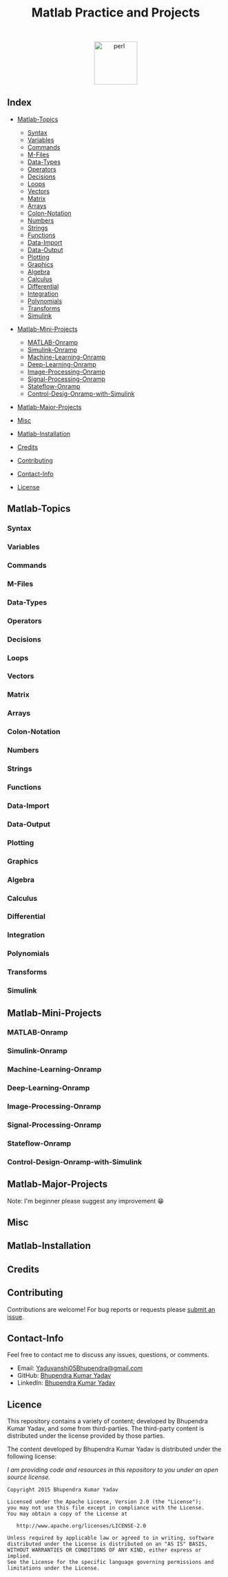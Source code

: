 <h1 align="center">Matlab Practice and Projects</h1>
<br/>
<p align="center">
  <img src="https://banner2.cleanpng.com/20181117/xr/kisspng-logo-control-engineering-matlab-simulation-simulin-mark-mac-crimmon-mechanical-engineering-student-5bf0c8afb68075.4179864715425066717475.jpg" alt="perl" width="100" height="100"/>
</p>


## Index

* [Matlab-Topics](#Matlab-Topics)

    * [Syntax](#Syntax)
    * [Variables](#Variables)
    * [Commands](#Commands)
    * [M-Files](#M-Files)
    * [Data-Types](#Data-Types)
    * [Operators](#Operators)
    * [Decisions](#Decisions)
    * [Loops](#Loops)
    * [Vectors](#Vectors)
    * [Matrix](#Matrix)
    * [Arrays](#Arrays)
    * [Colon-Notation](#Colon-Notation)
    * [Numbers](#Numbers)
    * [Strings](#Strings)
    * [Functions](#Functions)
    * [Data-Import](#Data-Import)
    * [Data-Output](#Data-Output)
    * [Plotting](#Plotting)
    * [Graphics](#Graphics)
    * [Algebra](#Algebra)
    * [Calculus](#Calculus)
    * [Differential](#Differential)
    * [Integration](#Integration)
    * [Polynomials](#Polynomials)
    * [Transforms](#Transforms)
    * [Simulink](#Simulink)
    
* [Matlab-Mini-Projects](#Matlab-Mini-Projects)

    * [MATLAB-Onramp](#MATLAB-Onramp)
    * [Simulink-Onramp](#Simulink-Onramp)
    * [Machine-Learning-Onramp](#Machine-Learning-Onramp)
    * [Deep-Learning-Onramp](#Deep-Learning-Onramp)
    * [Image-Processing-Onramp](#Image-Processing-Onramp)
    * [Signal-Processing-Onramp](#Signal-Processing-Onramp)
    * [Stateflow-Onramp](#Stateflow-Onramp)
    * [Control-Desig-Onramp-with-Simulink](#Control-Desig-Onramp-with-Simulink)

* [Matlab-Major-Projects](#Matlab-Major-Projects)

* [Misc](#Misc)
* [Matlab-Installation](#Matlab-Installation)
* [Credits](#Credits)
* [Contributing](#Contributing)
* [Contact-Info](#Contact-Info)
* [License](#License)

## Matlab-Topics

### Syntax
### Variables
### Commands
### M-Files
### Data-Types
### Operators
### Decisions
### Loops
### Vectors
### Matrix
### Arrays
### Colon-Notation
### Numbers
### Strings
### Functions
### Data-Import
### Data-Output
### Plotting
### Graphics
### Algebra
### Calculus
### Differential
### Integration
### Polynomials
### Transforms
### Simulink
    
## Matlab-Mini-Projects

### MATLAB-Onramp
### Simulink-Onramp
### Machine-Learning-Onramp
### Deep-Learning-Onramp
### Image-Processing-Onramp
### Signal-Processing-Onramp
### Stateflow-Onramp
### Control-Design-Onramp-with-Simulink

## Matlab-Major-Projects


Note: I'm beginner please suggest any improvement :grin:

## Misc

## Matlab-Installation

## Credits

## Contributing

Contributions are welcome!  For bug reports or requests please [submit an issue](https://github.com/Yaduvanshi05Bhupendra/Matlab/issues).

## Contact-Info

Feel free to contact me to discuss any issues, questions, or comments.

* Email: [Yaduvanshi05Bhupendra@gmail.com](mailto:Yaduvanshi05Bhupendra@gmail.com)
* GitHub: [Bhupendra Kumar Yadav](https://github.com/Yaduvanshi05Bhupendra)
* LinkedIn: [Bhupendra Kumar Yadav](https://www.linkedin.com/in/yaduvanshi05bhupendra)

## Licence

This repository contains a variety of content; developed by Bhupendra Kumar Yadav, and some from third-parties.  The third-party content is distributed under the license provided by those parties.

The content developed by Bhupendra Kumar Yadav is distributed under the following license:

*I am providing code and resources in this repository to you under an open source license.*

    Copyright 2015 Bhupendra Kumar Yadav

    Licensed under the Apache License, Version 2.0 (the "License");
    you may not use this file except in compliance with the License.
    You may obtain a copy of the License at

       http://www.apache.org/licenses/LICENSE-2.0

    Unless required by applicable law or agreed to in writing, software
    distributed under the License is distributed on an "AS IS" BASIS,
    WITHOUT WARRANTIES OR CONDITIONS OF ANY KIND, either express or implied.
    See the License for the specific language governing permissions and
    limitations under the License.
